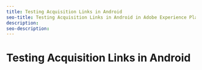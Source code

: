 ```yaml
---
title: Testing Acquisition Links in Android
seo-title: Testing Acquisition Links in Android in Adobe Experience Platform Launch
description: 
seo-description: 
---
```


# Testing Acquisition Links in Android



